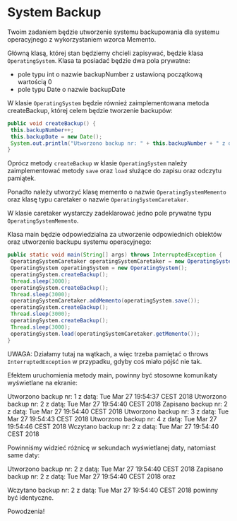 # System Backup

Twoim zadaniem będzie utworzenie systemu backupowania dla systemu operacyjnego z wykorzystaniem wzorca Memento.

Główną klasą, której stan będziemy chcieli zapisywać, będzie klasa `OperatingSystem`. Klasa ta posiadać będzie dwa pola prywatne:

- pole typu int o nazwie backupNumber z ustawioną początkową wartością 0
- pole typu Date o nazwie backupDate

W klasie `OperatingSystem` będzie również zaimplementowana metoda createBackup, której celem będzie tworzenie backupów:

```java
public void createBackup() {
 this.backupNumber++;
 this.backupDate = new Date();
 System.out.println("Utworzono backup nr: " + this.backupNumber + " z datą: " + backupDate);
}
```

Oprócz metody `createBackup` w klasie `OperatingSystem` należy zaimplementować metody `save` oraz `load` służące do zapisu oraz odczytu pamiątek.

Ponadto należy utworzyć klasę memento o nazwie `OperatingSystemMemento` oraz klasę typu caretaker o nazwie `OperatingSystemCaretaker`.

W klasie caretaker wystarczy zadeklarować jedno pole prywatne typu `OperatingSystemMemento`.

Klasa main będzie odpowiedzialna za utworzenie odpowiednich obiektów oraz utworzenie backupu systemu operacyjnego:

```java
public static void main(String[] args) throws InterruptedException {
 OperatingSystemCaretaker operatingSystemCaretaker = new OperatingSystemCaretaker();
 OperatingSystem operatingSystem = new OperatingSystem();
 operatingSystem.createBackup();
 Thread.sleep(3000);
 operatingSystem.createBackup();
 Thread.sleep(3000);
 operatingSystemCaretaker.addMemento(operatingSystem.save());
 operatingSystem.createBackup();
 Thread.sleep(3000);
 operatingSystem.createBackup();
 Thread.sleep(3000);
 operatingSystem.load(operatingSystemCaretaker.getMemento());
}
```

UWAGA: Działamy tutaj na wątkach, a więc trzeba pamiętać o throws `InterruptedException` w przypadku, gdyby coś miało pójść nie tak.

Efektem uruchomienia metody main, powinny być stosowne komunikaty wyświetlane na ekranie:

Utworzono backup nr: 1 z datą: Tue Mar 27 19:54:37 CEST 2018
Utworzono backup nr: 2 z datą: Tue Mar 27 19:54:40 CEST 2018
Zapisano backup nr: 2 z datą: Tue Mar 27 19:54:40 CEST 2018
Utworzono backup nr: 3 z datą: Tue Mar 27 19:54:43 CEST 2018
Utworzono backup nr: 4 z datą: Tue Mar 27 19:54:46 CEST 2018
Wczytano backup nr: 2 z datą: Tue Mar 27 19:54:40 CEST 2018

Powinniśmy widzieć różnicę w sekundach wyświetlanej daty, natomiast same daty:

Utworzono backup nr: 2 z datą: Tue Mar 27 19:54:40 CEST 2018
Zapisano backup nr: 2 z datą: Tue Mar 27 19:54:40 CEST 2018
oraz

Wczytano backup nr: 2 z datą: Tue Mar 27 19:54:40 CEST 2018
powinny być identyczne.

Powodzenia!
